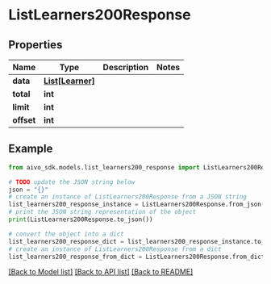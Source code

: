 # ListLearners200Response

## Properties

Name | Type | Description | Notes
------------ | ------------- | ------------- | -------------
**data** | [**List[Learner]**](Learner.md) |  |
**total** | **int** |  |
**limit** | **int** |  |
**offset** | **int** |  |

## Example

```python
from aivo_sdk.models.list_learners200_response import ListLearners200Response

# TODO update the JSON string below
json = "{}"
# create an instance of ListLearners200Response from a JSON string
list_learners200_response_instance = ListLearners200Response.from_json(json)
# print the JSON string representation of the object
print(ListLearners200Response.to_json())

# convert the object into a dict
list_learners200_response_dict = list_learners200_response_instance.to_dict()
# create an instance of ListLearners200Response from a dict
list_learners200_response_from_dict = ListLearners200Response.from_dict(list_learners200_response_dict)
```

[[Back to Model list]](../README.md#documentation-for-models) [[Back to API list]](../README.md#documentation-for-api-endpoints) [[Back to README]](../README.md)
